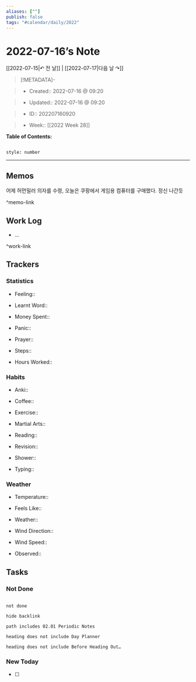 ```yaml
---
aliases: [""]
publish: false
tags: "#calendar/daily/2022"
---
```


# 2022-07-16’s Note

[[2022-07-15|↶ 전 날]] | [[2022-07-17|다음 날 ↷]]

> [!METADATA]-

> - Created:: 2022-07-16 @ 09:20

> - Updated:: 2022-07-16 @ 09:20

> - ID:: 202207160920

> - Week:: [[2022 Week 28]]

**Table of Contents:**

```toc

style: number

```

___

## Memos
어제 허먼밀러 의자를 수령, 오늘은 쿠팡에서 게임용 컴퓨터를 구매했다. 정신 나간듯

^memo-link

## Work Log

- …

^work-link

## Trackers

### Statistics

- Feeling::

- Learnt Word::

- Money Spent::

- Panic::

- Prayer::

- Steps::

- Hours Worked::

### Habits

- Anki::

- Coffee::

- Exercise::

- Martial Arts::

- Reading::

- Revision::

- Shower::

- Typing::

### Weather

- Temperature::

- Feels Like::

- Weather::

- Wind Direction::

- Wind Speed::

- Observed::

## Tasks

### Not Done

```tasks

not done

hide backlink

path includes 02.01 Periodic Notes

heading does not include Day Planner

heading does not include Before Heading Out…

```

### New Today

- [ ]